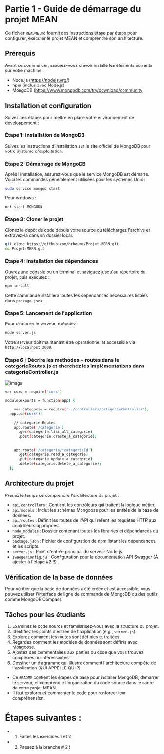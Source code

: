 # Partie 1 - Guide de démarrage du projet MEAN

Ce fichier `README.md` fournit des instructions étape par étape pour configurer, exécuter le projet MEAN et comprendre son architecture.

## Prérequis

Avant de commencer, assurez-vous d'avoir installé les éléments suivants sur votre machine :
- Node.js (https://nodejs.org/)
- npm (inclus avec Node.js)
- MongoDB (https://www.mongodb.com/try/download/community)

## Installation et configuration

Suivez ces étapes pour mettre en place votre environnement de développement :

### Étape 1: Installation de MongoDB

Suivez les instructions d'installation sur le site officiel de MongoDB pour votre système d'exploitation.

### Étape 2: Démarrage de MongoDB

Après l'installation, assurez-vous que le service MongoDB est démarré. Voici les commandes généralement utilisées pour les systèmes Unix :

```bash
sudo service mongod start
```

Pour windows : 

```bash
net start MONGODB
```

### Étape 3: Cloner le projet

Clonez le dépôt de code depuis votre source ou téléchargez l'archive et extrayez-la dans un dossier local.

```sh
git clone https://github.com/hrhouma/Projet-MERN.git
cd Projet-MERN.git
```

### Étape 4: Installation des dépendances

Ouvrez une console ou un terminal et naviguez jusqu'au répertoire du projet, puis exécutez :

```bash
npm install
```

Cette commande installera toutes les dépendances nécessaires listées dans `package.json`.

### Étape 5: Lancement de l'application

Pour démarrer le serveur, exécutez :

```bash
node server.js
```

Votre serveur doit maintenant être opérationnel et accessible via `http://localhost:3000`.

### Étape 6 : Décrire les méthodes + routes dans le categorieRoutes.js et cherchez les implémentations dans categorieController.js 

![image](https://github.com/hrhouma/Projet-MERN/assets/10111526/23ce53ac-99e4-4ae0-8a48-afbca457cbd3)

```bash
var cors = require('cors')

module.exports = function(app) {

    var categorie = require('../controllers/categorieController');
  app.use(cors())

    // categorie Routes
    app.route('/categorie')
      .get(categorie.list_all_categorie)
      .post(categorie.create_a_categorie);
  
  
    app.route('/categorie/:categorieId')
      .get(categorie.read_a_categorie)
      .put(categorie.update_a_categorie)
      .delete(categorie.delete_a_categorie);
  };
```

## Architecture du projet

Prenez le temps de comprendre l'architecture du projet :

- `api/controllers` : Contient les contrôleurs qui traitent la logique métier.
- `api/models` : Inclut les schémas Mongoose pour les entités de la base de données.
- `api/routes` : Définit les routes de l'API qui relient les requêtes HTTP aux contrôleurs appropriés.
- `node_modules` : Dossier contenant toutes les librairies et dépendances du projet.
- `package.json` : Fichier de configuration de npm listant les dépendances et les scripts.
- `server.js` : Point d'entrée principal du serveur Node.js.
- `swaggerConfig.js` : Configuration pour la documentation API Swagger (À ajouter à l'étape #2 !!) .

## Vérification de la base de données

Pour vérifier que la base de données a été créée et est accessible, vous pouvez utiliser l'interface de ligne de commande de MongoDB ou des outils comme MongoDB Compass.

## Tâches pour les étudiants

1. Examinez le code source et familiarisez-vous avec la structure du projet.
2. Identifiez les points d'entrée de l'application (e.g., `server.js`).
3. Explorez comment les routes sont définies et traitées.
4. Regardez comment les modèles de données sont définis avec Mongoose.
5. Ajoutez des commentaires aux parties du code que vous trouvez complexes ou intéressantes.
6. Dessiner un diagramme qui illustre comment l'architecture complète de l'application (QUI APPELLE QUI ?)



- Ce `README` contient les étapes de base pour installer MongoDB, démarrer le serveur, et comprendre l'organisation du code source dans le cadre de votre projet MEAN.
- Il faut explorer et commenter le code pour renforcer leur compréhension.

# Étapes suivantes  : 
- 1) Faites les exercices 1 et 2 
- 2) Passez à la branche # 2 !

